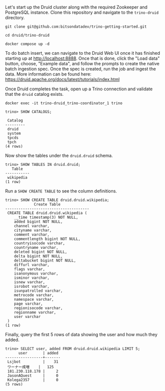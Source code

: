 Let's start up the Druid cluster along with the required Zookeeper and 
PostgreSQL instance. Clone this repository and navigate to the `trino-druid`
directory.
```
git clone git@github.com:bitsondatadev/trino-getting-started.git

cd druid/trino-druid

docker compose up -d
```

To do batch insert, we can navigate to the Druid Web UI once it has finished
starting up at <http://localhost:8888>. Once that is done, click the "Load data"
button, choose, "Example data", and follow the prompts to create the native
batch ingestion spec. Once the spec is created, run the job and ingest the data.
More information can be found here: <https://druid.apache.org/docs/latest/tutorials/index.html>

Once Druid completes the task, open up a Trino connection and validate that
the `druid` catalog exists.

```
docker exec -it trino-druid_trino-coordinator_1 trino

trino> SHOW CATALOGS;

 Catalog 
---------
 druid   
 system  
 tpcds   
 tpch    
(4 rows)

```

Now show the tables under the `druid.druid` schema.

```
trino> SHOW TABLES IN druid.druid;
   Table   
-----------
 wikipedia 
(1 row)

```

Run a `SHOW CREATE TABLE`  to see the column definitions.

```
trino> SHOW CREATE TABLE druid.druid.wikipedia;
             Create Table             
--------------------------------------
 CREATE TABLE druid.druid.wikipedia ( 
    __time timestamp(3) NOT NULL,     
    added bigint NOT NULL,            
    channel varchar,                  
    cityname varchar,                 
    comment varchar,                  
    commentlength bigint NOT NULL,    
    countryisocode varchar,           
    countryname varchar,              
    deleted bigint NOT NULL,          
    delta bigint NOT NULL,            
    deltabucket bigint NOT NULL,      
    diffurl varchar,                  
    flags varchar,                    
    isanonymous varchar,              
    isminor varchar,                  
    isnew varchar,                    
    isrobot varchar,                  
    isunpatrolled varchar,            
    metrocode varchar,                
    namespace varchar,                
    page varchar,                     
    regionisocode varchar,            
    regionname varchar,               
    user varchar                      
 )                                    
(1 row)
```

Finally, query the first 5 rows of data showing the user and how much they added.

```
trino> SELECT user, added FROM druid.druid.wikipedia LIMIT 5;
      user       | added 
-----------------+-------
 Lsjbot          |    31 
 ワーナー成増    |   125 
 181.230.118.178 |     2 
 JasonAQuest     |     0 
 Kolega2357      |     0 
(5 rows)

```

